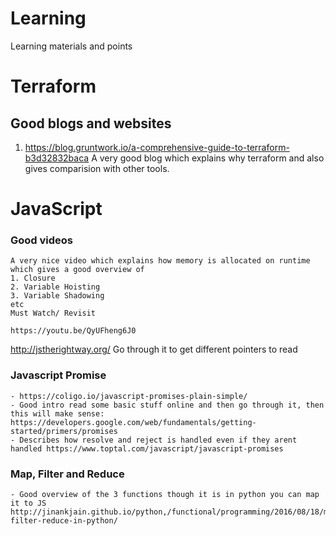 # Learning
Learning materials and points 


# Terraform

## Good blogs and websites

1. https://blog.gruntwork.io/a-comprehensive-guide-to-terraform-b3d32832baca
	A very good blog which explains why terraform and also gives comparision with other tools.
	
# JavaScript

### Good videos
	A very nice video which explains how memory is allocated on runtime which gives a good overview of 
	1. Closure
	2. Variable Hoisting
	3. Variable Shadowing
	etc 
	Must Watch/ Revisit
	
	https://youtu.be/QyUFheng6J0
	
http://jstherightway.org/
 Go through it to get different pointers to read
 
### Javascript Promise
	- https://coligo.io/javascript-promises-plain-simple/
	- Good intro read some basic stuff online and then go through it, then this will make sense: https://developers.google.com/web/fundamentals/getting-started/primers/promises
	- Describes how resolve and reject is handled even if they arent handled https://www.toptal.com/javascript/javascript-promises

### Map, Filter and Reduce
	- Good overview of the 3 functions though it is in python you can map it to JS http://jinankjain.github.io/python,/functional/programming/2016/08/18/map-filter-reduce-in-python/
